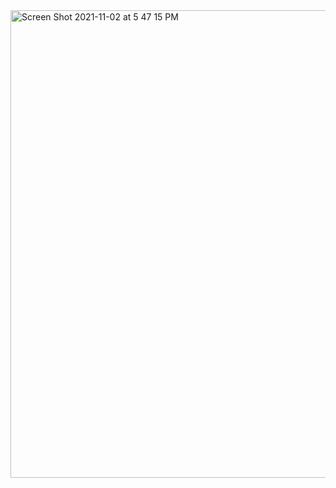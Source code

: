 <img width="748" alt="Screen Shot 2021-11-02 at 5 47 15 PM" src="https://user-images.githubusercontent.com/57234733/139971284-701ba1dc-ac5b-4755-8ad0-1bf6d9c7f2a7.png">
